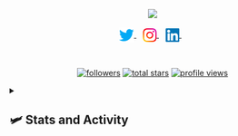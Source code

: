 <p align="center">
    <a href="https://github.com/MB-44/readme-typing-svg">
    <img src="https://readme-typing-svg.herokuapp.com/?lines=Hello%20World!;I'm%20Menath%20Baddegama;MB-44;Game%20Developer;Full%20Stack%20Developer;Passionate%20Developer;Open-Source%20Enthusiast;&font=Fira%20Code&center=true&width=440&height=45&color=3b56d1&vCenter=true&size=28">
    </a>
</p>

<p align="center">
    
<a href="https://twitter.com/itsmenathbadde" target="_blank">
    <img align="center" alt="Menath | Twitter" width="26px" src="https://github.com/MB-44/mb-44/blob/main/src/twitter.svg"/>
</a> &nbsp;&nbsp;
<a href="https://www.instagram.com/_itzmenaa_" target="_blank">
    <img align="center" alt="Menath | Instagram" width="24px" src="https://github.com/MB-44/mb-44/blob/main/src/instagram.svg"/>
</a> &nbsp;&nbsp;
<a href="https://www.linkedin.com/in/itsmenathbadde" target="_blank">
  <img align="center" alt="Menath | Linkedin" width="24px" src="https://github.com/MB-44/mb-44/blob/main/src/linkedin.svg" />
</a> &nbsp;&nbsp;
</p>

<br/>

<p align="center">
    <a href="https://github.com/MB-44?tab=followers">
         <img alt="followers" title="Follow me on Github" src="https://custom-icon-badges.herokuapp.com/github/followers/MB-44?color=236ad3&labelColor=1155ba&style=for-the-badge&logo=person-add&label=Follow&logoColor=white"/></a>
    <a href="https://github.com/MB-44?tab=repositories&sort=stargazers">
        <img alt="total stars" title="Total stars on github"src="https://custom-icon-badges.herokuapp.com/github/stars/MB-44?color=55960c&style=for-the-badge&labelColor=488207&logo=star"/></a>
    <a href="https://github.com/MB-44?tab=profile" >
        <img alt="profile views" title="profile views" src="https://komarev.com/ghpvc/?username=MB-44&style=flat-square&color=green" style="width: 120px; height: 28px;"/></a>
</p>

<details>
    <summary><h2>🛩️ Stats and Activity</h2></summary>
    <h3> Streak Stats</h3>
    <p>
        <a href="https://github.com/MB-44/github-readme-streak-stats">
        <img title="🔥 Get streak stats for your profile at git.io/streak-stats" alt="MB-44 Streak" src="https://github-readme-streak-stats-9m8ugfa77-denvercoder1.vercel.app/?user=MB-44&theme=monokai-metallian&hide_border=true">
        </a>
    </p>
    <h3>Github Profile Stats</h3>
        <a href="https://github.com/anuraghazra/github-readme-stats"><img alt="MB-44's Github Stats" src="https://denvercoder1-github-readme-stats.vercel.app/api/?username=MB-44&show_icons=true&include_all_commits=true&count_private=true&theme=react&hide_border=true&bg_color=1F222E&title_color=F85D7F&icon_color=F8D866" height="192px"></a>
<!--     ![Top Langs](https://github-readme-stats.vercel.app/api/top-langs/?username=dileepadev&layout=compact&theme=dark&bg_color=0d1117&hide_border=true&langs_count=18) -->
        <a href="https://github.com/anuraghazra/github-readme-stats"><img alt="MB-44's Top Languages" src="https://denvercoder1-github-readme-stats.vercel.app/api/top-langs/?username=MB-44&langs_count=8&layout=compact&theme=react&hide_border=true&bg_color=1F222E&title_color=F85D7F&icon_color=F8D866&hide=Jupyter%20Notebook,Roff" height="192px"/></a>
  <br/>
        <a href="https://github.com/ashutosh00710/github-readme-activity-graph"><img alt="DenverCoder1's Activity Graph" src="https://github-readme-activity-graph.vercel.app/graph/?username=MB-44&bg_color=1F222E&color=F8D866&line=F85D7F&point=FFFFFF&hide_border=true" /></a>


</details>
